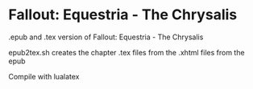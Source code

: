# Fallout: Equestria - The Chrysalis

.epub and .tex version of Fallout: Equestria - The Chrysalis

epub2tex.sh creates the chapter .tex files from the .xhtml files from the epub

Compile with lualatex
